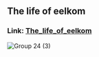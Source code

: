 ## The life of eelkom
### Link: [The_life_of_eelkom](https://the-life-of-eelkom.vercel.app/)
![Group 24 (3)](https://github.com/user-attachments/assets/06046f8b-e068-45d0-9795-2329ad65628e)
